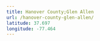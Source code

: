 ```yaml
---
title: Hanover County;Glen Allen
url: /hanover-county-glen-allen/
latitude: 37.697
longitude: -77.464
---
```

